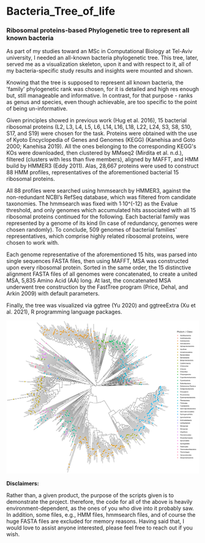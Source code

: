 # Bacteria_Tree_of_life
<h3>Ribosomal proteins-based Phylogenetic tree to represent all known bacteria</h3>

As part of my studies toward an MSc in Computational Biology at Tel-Aviv university, I needed an all-known bacteria phylogenetic tree.
This tree, later, served me as a visualization skeleton, upon it and with respect to it, all of my bacteria-specific study results and insights were mounted and shown.

Knowing that the tree is supposed to represent all known bacteria, the 'family' phylogenetic rank was chosen, for it is detailed and high res enough but, still manageable and informative. In contrast, for that purpose - ranks as genus and species, even though achievable, are too specific to the point of being un-informative.

Given principles showed in previous work (Hug et al. 2016), 15 bacterial ribosomal proteins (L2, L3, L4, L5, L6, L14, L16, L18, L22, L24, S3, S8, S10, S17, and S19) were chosen for the task. Proteins were obtained with the use of Kyoto Encyclopedia of Genes and Genomes (KEGG) (Kanehisa and Goto 2000; Kanehisa 2019). All the ones belonging to the corresponding KEGG's KOs were downloaded, then clustered by MMseq2 (Mirdita et al. n.d.), filtered (clusters with less than five members), aligned by MAFFT, and HMM build by HMMER3 (Eddy 2011). Alas, 28,667 proteins were used to construct 88 HMM profiles, representatives of the aforementioned bacterial 15 ribosomal proteins. 

All 88 profiles were searched using hmmsearch by HMMER3, against the non-redundant NCBI’s RefSeq database, which was filtered from candidate taxonomies. The hmmsearch was fixed with 1∙10^(-12) as the Evalue threshold, and only genomes which accumulated hits associated with all 15 ribosomal proteins continued for the following. Each bacterial family was represented by a genome of its kind (In case of redundancy, genomes were chosen randomly). To conclude, 509 genomes of bacterial families' representatives, which comprise highly related ribosomal proteins, were chosen to work with. 

Each genome representative of the aforementioned 15 hits, was parsed into single sequences FASTA files, then using MAFFT, MSA was constructed upon every ribosomal protein. Sorted in the same order, the 15 distinctive alignment FASTA files of all genomes were concatenated, to create a united MSA, 5,835 Amino Acid (AA) long. At last, the concatenated MSA underwent tree construction by the FastTree program (Price, Dehal, and Arkin 2009) with default parameters.

Finally, the tree was visualized via ggtree (Yu 2020) and ggtreeExtra (Xu et al. 2021), R programming language packages.

![alt text](all_bacteria_tree.png)

<strong>Disclaimers:</strong>

Rather than, a given product, the purpose of the scripts given is to demonstrate the project. therefore, the code for all of the above is heavily environment-dependent, as the ones of you who dive into it probably saw. In addition, some files, e.g., HMM files, hmmsearch files, and of course the huge FASTA files are excluded for memory reasons.
Having said that, I would love to assist anyone interested, please feel free to reach out if you wish.
